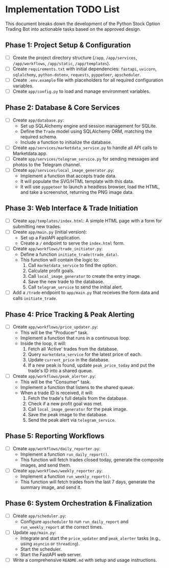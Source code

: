 # Implementation TODO List

This document breaks down the development of the Python Stock Option Trading Bot into actionable tasks based on the approved design.

## Phase 1: Project Setup & Configuration
- [ ] Create the project directory structure (`/app`, `/app/services`, `/app/workflows`, `/app/static`, `/app/templates`).
- [ ] Create `requirements.txt` with initial dependencies: `fastapi`, `uvicorn`, `sqlalchemy`, `python-dotenv`, `requests`, `pyppeteer`, `apscheduler`.
- [ ] Create `.env.example` file with placeholders for all required configuration variables.
- [ ] Create `app/config.py` to load and manage environment variables.

## Phase 2: Database & Core Services
- [ ] Create `app/database.py`:
    - Set up SQLAlchemy engine and session management for SQLite.
    - Define the `Trade` model using SQLAlchemy ORM, matching the required schema.
    - Include a function to initialize the database.
- [ ] Create `app/services/marketdata_service.py` to handle all API calls to Marketdata.app.
- [ ] Create `app/services/telegram_service.py` for sending messages and photos to the Telegram channel.
- [ ] Create `app/services/local_image_generator.py`:
    - Implement a function that accepts trade data.
    - It will populate the SVG/HTML template with this data.
    - It will use `pyppeteer` to launch a headless browser, load the HTML, and take a screenshot, returning the PNG image data.

## Phase 3: Web Interface & Trade Initiation
- [ ] Create `app/templates/index.html`: A simple HTML page with a form for submitting new trades.
- [ ] Create `app/main.py` (initial version):
    - Set up a FastAPI application.
    - Create a `/` endpoint to serve the `index.html` form.
- [ ] Create `app/workflows/trade_initiator.py`:
    - Define a function `initiate_trade(trade_data)`.
    - This function will contain the logic to:
        1. Call `marketdata_service` to find the option.
        2. Calculate profit goals.
        3. Call `local_image_generator` to create the entry image.
        4. Save the new trade to the database.
        5. Call `telegram_service` to send the initial alert.
- [ ] Add a `/trade` endpoint to `app/main.py` that receives the form data and calls `initiate_trade`.

## Phase 4: Price Tracking & Peak Alerting
- [ ] Create `app/workflows/price_updater.py`:
    - This will be the "Producer" task.
    - Implement a function that runs in a continuous loop.
    - Inside the loop, it will:
        1. Fetch all 'Active' trades from the database.
        2. Query `marketdata_service` for the latest price of each.
        3. Update `current_price` in the database.
        4. If a new peak is found, update `peak_price_today` and put the trade's ID into a shared queue.
- [ ] Create `app/workflows/peak_alerter.py`:
    - This will be the "Consumer" task.
    - Implement a function that listens to the shared queue.
    - When a trade ID is received, it will:
        1. Fetch the trade's full details from the database.
        2. Check if a new profit goal was met.
        3. Call `local_image_generator` for the peak image.
        4. Save the peak image to the database.
        5. Send the peak alert via `telegram_service`.

## Phase 5: Reporting Workflows
- [ ] Create `app/workflows/daily_reporter.py`:
    - Implement a function `run_daily_report()`.
    - This function will fetch trades closed today, generate the composite images, and send them.
- [ ] Create `app/workflows/weekly_reporter.py`:
    - Implement a function `run_weekly_report()`.
    - This function will fetch trades from the last 7 days, generate the summary image, and send it.

## Phase 6: System Orchestration & Finalization
- [ ] Create `app/scheduler.py`:
    - Configure `apscheduler` to run `run_daily_report` and `run_weekly_report` at the correct times.
- [ ] Update `app/main.py`:
    - Integrate and start the `price_updater` and `peak_alerter` tasks (e.g., using `asyncio` or `threading`).
    - Start the scheduler.
    - Start the FastAPI web server.
- [ ] Write a comprehensive `README.md` with setup and usage instructions.